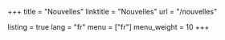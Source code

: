 +++
title = "Nouvelles"
linktitle = "Nouvelles"
url = "/nouvelles"

listing = true
lang = "fr"
menu = ["fr"]
menu_weight = 10
+++
